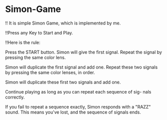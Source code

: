 # Simon-Game
 !! It is simple Simon Game, which is implemented by me.
 
 !!Press any Key to Start and Play.
 
 !!Here is the rule: 

Press the START button. Simon will give the first signal. Repeat the signal by pressing the same color lens.

Simon will duplicate the first signal and add one. Repeat these two signals by pressing the same color lenses, in order.

Simon will duplicate these first two signals and add one.

Continue playing as long as you can repeat each sequence of sig- nals correctly. 

If you fail to repeat a sequence exactly, Simon responds with a "RAZZ" sound. This means you've lost, and the sequence of signals ends.

